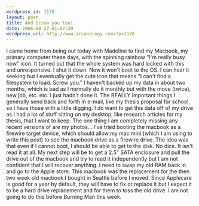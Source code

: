 ```yaml
--- 
wordpress_id: 1178
layout: post
title: And Screw you too!
date: 2006-08-27 01:07:39
wordpress_url: http://www.arcanology.com/?p=1178
---
```

I came home from being out today with Madeline to find my Macbook, my primary computer these days, with the spinning rainbow "I'm really busy now" icon. It turned out that the whole system was hard locked with this and unresponsive. I shut it down. Now it won't boot to the OS. I can hear it seeking but I eventually get the cute icon that means "I can't find a filesystem to load. Screw you." I haven't backed up my data in about two months, which is bad as I normally do it monthly but with the move (twice), new job, etc. etc. I just hadn't done it. The REALLY important things I generally send back and forth in e-mail, like my thesis proposal for school, so I have those with a little digging. I do want to get this data off of my drive as I had a lot of stuff sitting on my desktop, like research articles for my thesis, that I want to keep. The one thing I am completely missing any recent versions of are my photos... I've tried booting the macbook as a firewire target device, which should allow my mac mini (which I am using to write this post) to see the macbook drive as a firewire drive. The idea was that even if I cannot boot, I should be able to get to the disk. No dice. It isn't read it at all. My next step will be to get a 2.5" SATA enclosure and pull the drive out of the macbook and try to read it independently but I am not confident that I will recover anything. I need to swap my old RAM back in and go to the Apple store. This macbook was the replacement for the then two week old macbook I bought in Seattle before I moved. Since Applecare is good for a year by default, they will have to fix or replace it but I expect it to be a hard drive replacement and for them to toss the old drive. I am not going to do this before Burning Man this week.
